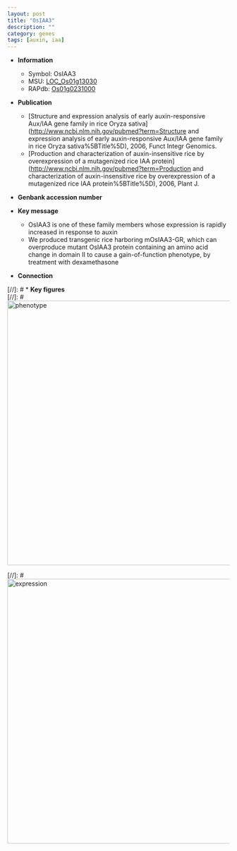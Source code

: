 ```yaml
---
layout: post
title: "OsIAA3"
description: ""
category: genes
tags: [auxin, iaa]
---
```


* **Information**  
    + Symbol: OsIAA3  
    + MSU: [LOC_Os01g13030](http://rice.plantbiology.msu.edu/cgi-bin/ORF_infopage.cgi?orf=LOC_Os01g13030)  
    + RAPdb: [Os01g0231000](http://rapdb.dna.affrc.go.jp/viewer/gbrowse_details/irgsp1?name=Os01g0231000)  

* **Publication**  
    + [Structure and expression analysis of early auxin-responsive Aux/IAA gene family in rice Oryza sativa](http://www.ncbi.nlm.nih.gov/pubmed?term=Structure and expression analysis of early auxin-responsive Aux/IAA gene family in rice Oryza sativa%5BTitle%5D), 2006, Funct Integr Genomics.
    + [Production and characterization of auxin-insensitive rice by overexpression of a mutagenized rice IAA protein](http://www.ncbi.nlm.nih.gov/pubmed?term=Production and characterization of auxin-insensitive rice by overexpression of a mutagenized rice IAA protein%5BTitle%5D), 2006, Plant J.

* **Genbank accession number**  

* **Key message**  
    + OsIAA3 is one of these family members whose expression is rapidly increased in response to auxin
    + We produced transgenic rice harboring mOsIAA3-GR, which can overproduce mutant OsIAA3 protein containing an amino acid change in domain II to cause a gain-of-function phenotype, by treatment with dexamethasone

* **Connection**  

[//]: # * **Key figures**  
[//]: # <img src="http://funRiceGenes.github.io/images/OsIAA3.pheno.png" alt="phenotype"  style="width: 600px;"/>

[//]: # <img src="http://funRiceGenes.github.io/images/OsIAA3.exp.png" alt="expression"  style="width: 600px;"/>


